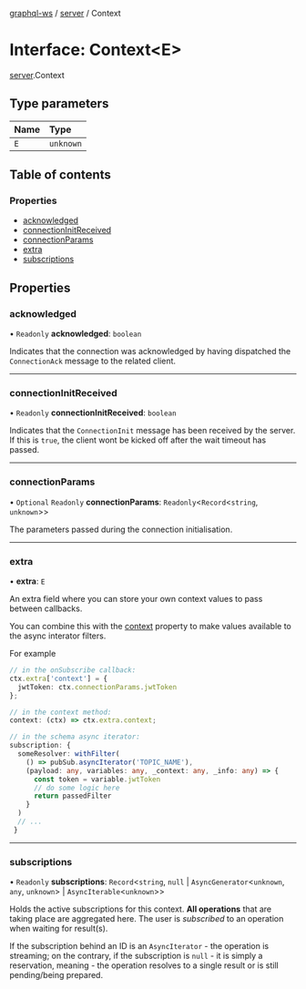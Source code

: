 [graphql-ws](../README.md) / [server](../modules/server.md) / Context

# Interface: Context<E\>

[server](../modules/server.md).Context

## Type parameters

| Name | Type |
| :------ | :------ |
| `E` | `unknown` |

## Table of contents

### Properties

- [acknowledged](server.Context.md#acknowledged)
- [connectionInitReceived](server.Context.md#connectioninitreceived)
- [connectionParams](server.Context.md#connectionparams)
- [extra](server.Context.md#extra)
- [subscriptions](server.Context.md#subscriptions)

## Properties

### acknowledged

• `Readonly` **acknowledged**: `boolean`

Indicates that the connection was acknowledged
by having dispatched the `ConnectionAck` message
to the related client.

___

### connectionInitReceived

• `Readonly` **connectionInitReceived**: `boolean`

Indicates that the `ConnectionInit` message
has been received by the server. If this is
`true`, the client wont be kicked off after
the wait timeout has passed.

___

### connectionParams

• `Optional` `Readonly` **connectionParams**: `Readonly`<`Record`<`string`, `unknown`\>\>

The parameters passed during the connection initialisation.

___

### extra

• **extra**: `E`

An extra field where you can store your own context values
to pass between callbacks.  

You can combine this with the [context](server.ServerOptions.md#context) 
property to make values available to the async interator filters.

For example

```typescript
// in the onSubscribe callback:
ctx.extra['context'] = {
  jwtToken: ctx.connectionParams.jwtToken
};

// in the context method:
context: (ctx) => ctx.extra.context;

// in the schema async iterator:
subscription: {
  someResolver: withFilter(
    () => pubSub.asyncIterator('TOPIC_NAME'),
    (payload: any, variables: any, _context: any, _info: any) => {
      const token = variable.jwtToken
      // do some logic here
      return passedFilter
    }
  )
  // ...
 }
 ```

___

### subscriptions

• `Readonly` **subscriptions**: `Record`<`string`, ``null`` \| `AsyncGenerator`<`unknown`, `any`, `unknown`\> \| `AsyncIterable`<`unknown`\>\>

Holds the active subscriptions for this context. **All operations**
that are taking place are aggregated here. The user is _subscribed_
to an operation when waiting for result(s).

If the subscription behind an ID is an `AsyncIterator` - the operation
is streaming; on the contrary, if the subscription is `null` - it is simply
a reservation, meaning - the operation resolves to a single result or is still
pending/being prepared.
